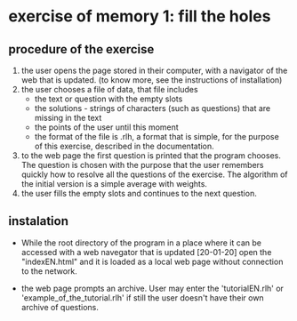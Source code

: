 # exercise of memory 1: fill the holes

## procedure of the exercise ##
1. the user opens the page stored in their computer,
   with a navigator of the web that is updated. (to know
   more, see the instructions of installation)
2. the user chooses a file of data, that file includes
    - the text or question with the empty slots
    - the solutions - strings of characters
      (such as questions) that are missing in the text
    - the points of the user until this moment
    - the format of the file is .rlh, a format that is 
      simple, for the purpose of this exercise, described
      in the documentation.
3. to the web page the first question is printed
   that the program chooses. The question is chosen
   with the purpose that the user remembers quickly
   how to resolve all the questions of the exercise.
   The algorithm of the initial version is a simple
   average with weights.
4. the user fills the empty slots and continues to the
   next question.

## instalation ##
- While the root directory of the program in a place
  where it can be accessed with a web navegator that
  is updated [20-01-20] open the "indexEN.html"
  and it is loaded as a local web page without
  connection to the network.

- the web page prompts an archive. User may enter the
  'tutorialEN.rlh' or 'example_of_the_tutorial.rlh' if
  still the user doesn't have their own archive of questions.
